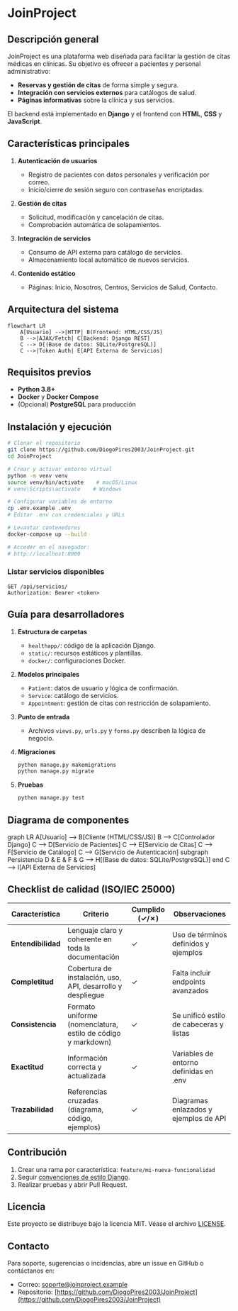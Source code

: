 # **JoinProject**

## Descripción general

JoinProject es una plataforma web diseñada para facilitar la gestión de citas médicas en clínicas. Su objetivo es ofrecer a pacientes y personal administrativo:

* **Reservas y gestión de citas** de forma simple y segura.
* **Integración con servicios externos** para catálogos de salud.
* **Páginas informativas** sobre la clínica y sus servicios.

El backend está implementado en **Django** y el frontend con **HTML**, **CSS** y **JavaScript**.

## Características principales

1. **Autenticación de usuarios**

   * Registro de pacientes con datos personales y verificación por correo.
   * Inicio/cierre de sesión seguro con contraseñas encriptadas.
2. **Gestión de citas**

   * Solicitud, modificación y cancelación de citas.
   * Comprobación automática de solapamientos.
3. **Integración de servicios**

   * Consumo de API externa para catálogo de servicios.
   * Almacenamiento local automático de nuevos servicios.
4. **Contenido estático**

   * Páginas: Inicio, Nosotros, Centros, Servicios de Salud, Contacto.

## Arquitectura del sistema

```mermaid
flowchart LR
    A[Usuario] -->|HTTP| B(Frontend: HTML/CSS/JS)
    B -->|AJAX/Fetch| C[Backend: Django REST]
    C --> D[(Base de datos: SQLite/PostgreSQL)]
    C -->|Token Auth| E[API Externa de Servicios]
```

## Requisitos previos

* **Python 3.8+**
* **Docker** y **Docker Compose**
* (Opcional) **PostgreSQL** para producción

## Instalación y ejecución

```bash
# Clonar el repositorio
git clone https://github.com/DiogoPires2003/JoinProject.git
cd JoinProject

# Crear y activar entorno virtual
python -m venv venv
source venv/bin/activate    # macOS/Linux
# venv\Scripts\activate    # Windows

# Configurar variables de entorno
cp .env.example .env
# Editar .env con credenciales y URLs

# Levantar contenedores
docker-compose up --build

# Acceder en el navegador:
# http://localhost:8000
```
### Listar servicios disponibles

```http
GET /api/servicios/
Authorization: Bearer <token>
```
## Guía para desarrolladores

1. **Estructura de carpetas**

   * `healthapp/`: código de la aplicación Django.
   * `static/`: recursos estáticos y plantillas.
   * `docker/`: configuraciones Docker.
     
2. **Modelos principales**
   * `Patient`: datos de usuario y lógica de confirmación.
   * `Service`: catálogo de servicios.
   * `Appointment`: gestión de citas con restricción de solapamiento.
3. **Punto de entrada**
   * Archivos `views.py`, `urls.py` y `forms.py` describen la lógica de negocio.
4. **Migraciones**
   ```bash
   python manage.py makemigrations
   python manage.py migrate
   ```
5. **Pruebas**

   ```bash
   python manage.py test
   ```

## Diagrama de componentes
graph LR
    A[Usuario] --> B[Cliente (HTML/CSS/JS)]
    B --> C[Controlador Django]
    C --> D[Servicio de Pacientes]
    C --> E[Servicio de Citas]
    C --> F[Servicio de Catálogo]
    C --> G[Servicio de Autenticación]
    subgraph Persistencia
      D & E & F & G --> H[(Base de datos: SQLite/PostgreSQL)]
    end
    C --> I[API Externa de Servicios]
## Checklist de calidad (ISO/IEC 25000)

| Característica     | Criterio                                                     | Cumplido (✓/✗) | Observaciones                           |
| ------------------ | ------------------------------------------------------------ | -------------- | --------------------------------------- |
| **Entendibilidad** | Lenguaje claro y coherente en toda la documentación          | ✓              | Uso de términos definidos y ejemplos    |
| **Completitud**    | Cobertura de instalación, uso, API, desarrollo y despliegue  | ✓              | Falta incluir endpoints avanzados       |
| **Consistencia**   | Formato uniforme (nomenclatura, estilo de código y markdown) | ✓              | Se unificó estilo de cabeceras y listas |
| **Exactitud**      | Información correcta y actualizada                           | ✓              | Variables de entorno definidas en .env  |
| **Trazabilidad**   | Referencias cruzadas (diagrama, código, ejemplos)            | ✓              | Diagramas enlazados y ejemplos de API   |

## Contribución

1. Crear una rama por característica: `feature/mi-nueva-funcionalidad`
2. Seguir [convenciones de estilo Django](https://docs.djangoproject.com/).
3. Realizar pruebas y abrir Pull Request.

## Licencia

Este proyecto se distribuye bajo la licencia MIT. Véase el archivo [LICENSE](LICENSE).

## Contacto

Para soporte, sugerencias o incidencias, abre un issue en GitHub o contáctanos en:

* Correo: [soporte@joinproject.example](mailto:soporte@joinproject.example)
* Repositorio: [https://github.com/DiogoPires2003/JoinProject](https://github.com/DiogoPires2003/JoinProject)

